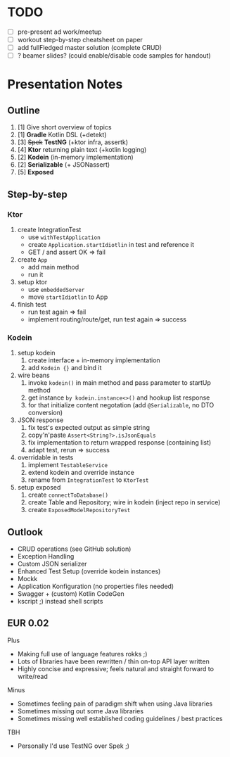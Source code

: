 # TODO

* [ ] pre-present ad work/meetup
* [ ] workout step-by-step cheatsheet on paper
* [ ] add fullFledged master solution (complete CRUD)
* [ ] ? beamer slides? (could enable/disable code samples for handout)

# Presentation Notes

## Outline

1. [1] Give short overview of topics
1. [1] **Gradle** Kotlin DSL (+detekt)
1. [3] ~~Spek~~ **TestNG** (+ktor infra, assertk)
1. [4] **Ktor** returning plain text (+kotlin logging)
1. [2] **Kodein** (in-memory implementation)
1. [2] **Serializable** (+ JSONassert)
1. [5] **Exposed**

## Step-by-step

### Ktor

1. create IntegrationTest
    * use `withTestApplication`
    * create `Application.startIdiotlin` in test and reference it
    * GET / and assert OK => fail
1. create `App`
    * add main method
    * run it
1. setup ktor
    * use `embeddedServer`
    * move `startIdiotlin` to App
1. finish test
    * run test again => fail
    * implement routing/route/get, run test again => success

### Kodein

1. setup kodein
    1. create interface + in-memory implementation
    1. add `Kodein {}` and bind it
1. wire beans
    1. invoke `kodein()` in main method and pass parameter to startUp method
    1. get instance `by kodein.instance<>()` and hookup list response
    1. for that initialize content negotation (add `@Serializable`, no DTO conversion)
1. JSON response
    1. fix test's expected output as simple string
    1. copy'n'paste `Assert<String?>.isJsonEquals`
    1. fix implementation to return wrapped response (containing list)
    1. adapt test, rerun => success
1. overridable in tests
    1. implement `TestableService`
    1. extend kodein and override instance
    1. rename from `IntegrationTest` to `KtorTest`
1. setup exposed
    1. create `connectToDatabase()`
    1. create Table and Repository; wire in kodein (inject repo in service)
    1. create `ExposedModelRepositoryTest`

## Outlook

* CRUD operations (see GitHub solution)
* Exception Handling
* Custom JSON serializer
* Enhanced Test Setup (override kodein instances)
* Mockk
* Application Konfiguration (no properties files needed)
* Swagger + (custom) Kotlin CodeGen
* kscript ;) instead shell scripts

## EUR 0.02

Plus
* Making full use of language features rokks ;)
* Lots of libraries have been rewritten / thin on-top API layer written
* Highly concise and expressive; feels natural and straight forward to write/read

Minus
* Sometimes feeling pain of paradigm shift when using Java libraries
* Sometimes missing out some Java libraries
* Sometimes missing well established coding guidelines / best practices

TBH
* Personally I'd use TestNG over Spek ;)
